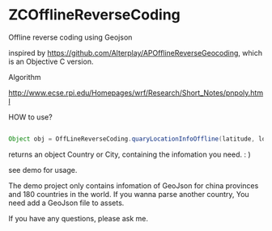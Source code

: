 # ZCOfflineReverseCoding
Offline reverse coding using Geojson

inspired by https://github.com/Alterplay/APOfflineReverseGeocoding, which is an Objective C version.

Algorithm

http://www.ecse.rpi.edu/Homepages/wrf/Research/Short_Notes/pnpoly.html

HOW to use?
```java

Object obj = OffLineReverseCoding.quaryLocationInfoOffline(latitude, longitude, getApplicationContext());

```
returns an object Country or City, containing the infomation you need. : )

see demo for usage.

The demo project only contains infomation of GeoJson for china provinces and 180 countries in the world.
If you wanna parse another country, You need add a GeoJson file to assets.

If you have any questions, please ask me.
